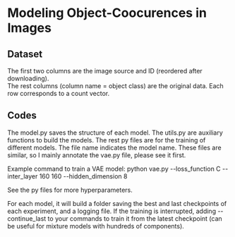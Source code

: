 # Modeling Object-Coocurences in Images
## Dataset
The first two columns are the image source and ID (reordered after downloading).  
The rest columns (column name = object class) are the original data. Each row corresponds to a count vector.
## Codes
The model.py saves the structure of each model. The utils.py are auxiliary functions to build the models. The rest py files are for the training of different models. The file name indicates the model name. These files are similar, so I mainly annotate the vae.py file, please see it first.

Example command to train a VAE model:
python vae.py --loss_function C --inter_layer 160 160 --hidden_dimension 8

See the py files for more hyperparameters.

For each model, it will build a folder saving the best and last checkpoints of each experiment, and a logging file. If the training is interrupted, 
adding --continue_last to your commands to train it from the latest checkpoint (can be useful for mixture models with hundreds of components).
